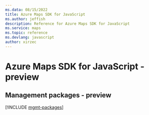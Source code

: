 ```yaml
---
ms.data: 08/15/2022
title: Azure Maps SDK for JavaScript
ms.author: jeffish
description: Reference for Azure Maps SDK for JavaScript
ms.service: maps
ms.topic: reference
ms.devlang: javascript
author: xirzec
---
```

# Azure Maps SDK for JavaScript - preview

## Management packages - preview
[!INCLUDE [mgmt-packages](maps-mgmt-index.md)]